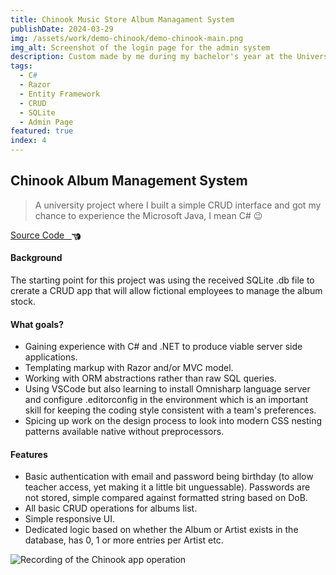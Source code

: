 ```yaml
---
title: Chinook Music Store Album Managament System
publishDate: 2024-03-29
img: /assets/work/demo-chinook/demo-chinook-main.png
img_alt: Screenshot of the login page for the admin system
description: Custom made by me during my bachelor's year at the University of West of Scotland. Featuring .NET.
tags:
  - C#
  - Razor
  - Entity Framework
  - CRUD
  - SQLite
  - Admin Page
featured: true
index: 4
---
```


## Chinook Album Management System

> A university project where I built a simple CRUD interface and got my chance to experience the Microsoft Java, I mean C# 😉

<a href="https://github.com/tom-gora/school-csharp-stuff/tree/main/final_project/ChinoookMusicStore">Source Code &nbsp; <svg xmlns="http://www.w3.org/2000/svg" style="margin-bottom:-4px;" width="1em" height="1em" viewBox="0 0 512 512"><path fill="currentColor" d="M32 96c-17.7 0-32 14.3-32 32s14.3 32 32 32h208V96zm160 192c-17.7 0-32 14.3-32 32s14.3 32 32 32h64c17.7 0 32-14.3 32-32s-14.3-32-32-32zm-64-64c0 17.7 14.3 32 32 32h48c17.7 0 32-14.3 32-32s-14.3-32-32-32h-48c-17.7 0-32 14.3-32 32m96 160c-17.7 0-32 14.3-32 32s14.3 32 32 32h64c17.7 0 32-14.3 32-32s-14.3-32-32-32zm88-96h-.6c5.4 9.4 8.6 20.3 8.6 32c0 13.2-4 25.4-10.8 35.6c24.9 8.7 42.8 32.5 42.8 60.4c0 11.7-3.1 22.6-8.6 32h8.6c88.4 0 160-71.6 160-160v-61.7c0-42.4-16.9-83.1-46.9-113.1l-11.6-11.6C429.5 77.5 396.9 64 363 64h-27c-35.3 0-64 28.7-64 64v88c0 22.1 17.9 40 40 40s40-17.9 40-40v-56c0-8.8 7.2-16 16-16s16 7.2 16 16v56c0 39.8-32.2 72-72 72"/></svg></a>

#### Background

The starting point for this project was using the received SQLite .db file to crerate a CRUD app that will allow fictional employees to manage the album stock.

#### What goals?

- Gaining experience with C# and .NET to produce viable server side applications.
- Templating markup with Razor and/or MVC model.
- Working with ORM abstractions rather than raw SQL queries.
- Using VSCode but also learning to install Omnisharp language server and configure .editorconfig in the environment which is an important skill for keeping the coding style consistent with a team's preferences.
- Spicing up work on the design process to look into modern CSS nesting patterns available native without preprocessors.

#### Features

- Basic authentication with email and password being birthday (to allow teacher access, yet making it a little bit unguessable). Passwords are not stored, simple compared against formatted string based on DoB.
- All basic CRUD operations for albums list.
- Simple responsive UI.
- Dedicated logic based on whether the Album or Artist exists in the database, has 0, 1 or more entries per Artist etc.

![Recording of the Chinook app operation](/assets/work/demo-chinook/demo-chinook-1.apng)

